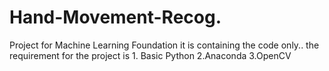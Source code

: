 # Hand-Movement-Recog.
Project for Machine Learning Foundation 
it is containing the code only..
the requirement for the project is 1. Basic Python 2.Anaconda 3.OpenCV
